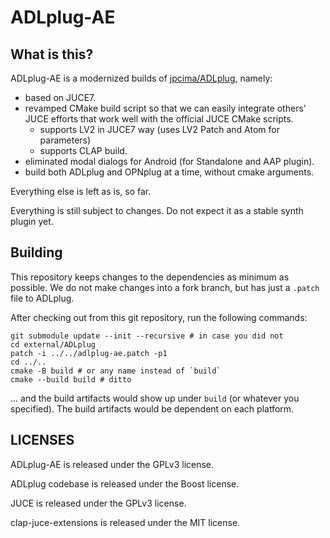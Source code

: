 # ADLplug-AE

## What is this?

ADLplug-AE is a modernized builds of [jpcima/ADLplug](https://github.com/jpcima/ADLplug/), namely:

- based on JUCE7.
- revamped CMake build script so that we can easily integrate others'
  JUCE efforts that work well with the official JUCE CMake scripts.
  - supports LV2 in JUCE7 way (uses LV2 Patch and Atom for parameters)
  - supports CLAP build.
- eliminated modal dialogs for Android (for Standalone and AAP plugin).
- build both ADLplug and OPNplug at a time, without cmake arguments.

Everything else is left as is, so far.

Everything is still subject to changes. Do not expect it as a stable synth plugin yet.

## Building

This repository keeps changes to the dependencies as minimum as possible.
We do not make changes into a fork branch, but has just a `.patch` file to ADLplug.

After checking out from this git repository, run the following commands:

```
git submodule update --init --recursive # in case you did not
cd external/ADLplug
patch -i ../../adlplug-ae.patch -p1
cd ../..
cmake -B build # or any name instead of `build`
cmake --build build # ditto
```

... and the build artifacts would show up under `build` (or whatever you specified). The build artifacts would be dependent on each platform.

## LICENSES

ADLplug-AE is released under the GPLv3 license.

ADLplug codebase is released under the Boost license.

JUCE is released under the GPLv3 license.

clap-juce-extensions is released under the MIT license.

